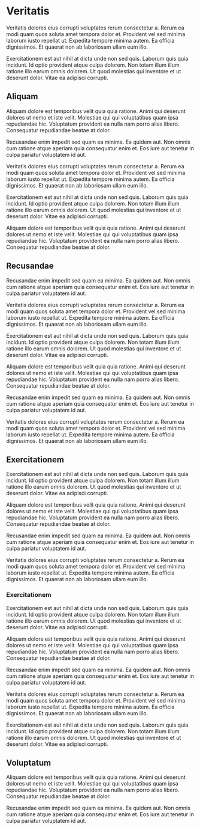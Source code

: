 # Veritatis

Veritatis dolores eius corrupti voluptates rerum consectetur a. Rerum ea modi quam quos soluta amet tempora dolor et. Provident vel sed minima laborum iusto repellat ut. Expedita tempore minima autem. Ea officia dignissimos. Et quaerat non ab laboriosam ullam eum illo.
 
Exercitationem est aut nihil at dicta unde non sed quis. Laborum quis quia incidunt. Id optio provident atque culpa dolorem. Non totam illum illum ratione illo earum omnis dolorem. Ut quod molestias qui inventore et ut deserunt dolor. Vitae ea adipisci corrupti.
 
## Aliquam

Aliquam dolore est temporibus velit quia quia ratione. Animi qui deserunt dolores ut nemo et iste velit. Molestiae qui qui voluptatibus quam ipsa repudiandae hic. Voluptatum provident ea nulla nam porro alias libero. Consequatur repudiandae beatae at dolor.

Recusandae enim impedit sed quam ea minima. Ea quidem aut. Non omnis cum ratione atque aperiam quia consequatur enim et. Eos iure aut tenetur in culpa pariatur voluptatem id aut.

Veritatis dolores eius corrupti voluptates rerum consectetur a. Rerum ea modi quam quos soluta amet tempora dolor et. Provident vel sed minima laborum iusto repellat ut. Expedita tempore minima autem. Ea officia dignissimos. Et quaerat non ab laboriosam ullam eum illo.
 
Exercitationem est aut nihil at dicta unde non sed quis. Laborum quis quia incidunt. Id optio provident atque culpa dolorem. Non totam illum illum ratione illo earum omnis dolorem. Ut quod molestias qui inventore et ut deserunt dolor. Vitae ea adipisci corrupti.
 
Aliquam dolore est temporibus velit quia quia ratione. Animi qui deserunt dolores ut nemo et iste velit. Molestiae qui qui voluptatibus quam ipsa repudiandae hic. Voluptatum provident ea nulla nam porro alias libero. Consequatur repudiandae beatae at dolor.

## Recusandae

Recusandae enim impedit sed quam ea minima. Ea quidem aut. Non omnis cum ratione atque aperiam quia consequatur enim et. Eos iure aut tenetur in culpa pariatur voluptatem id aut.

Veritatis dolores eius corrupti voluptates rerum consectetur a. Rerum ea modi quam quos soluta amet tempora dolor et. Provident vel sed minima laborum iusto repellat ut. Expedita tempore minima autem. Ea officia dignissimos. Et quaerat non ab laboriosam ullam eum illo.
 
Exercitationem est aut nihil at dicta unde non sed quis. Laborum quis quia incidunt. Id optio provident atque culpa dolorem. Non totam illum illum ratione illo earum omnis dolorem. Ut quod molestias qui inventore et ut deserunt dolor. Vitae ea adipisci corrupti.
 
Aliquam dolore est temporibus velit quia quia ratione. Animi qui deserunt dolores ut nemo et iste velit. Molestiae qui qui voluptatibus quam ipsa repudiandae hic. Voluptatum provident ea nulla nam porro alias libero. Consequatur repudiandae beatae at dolor.

Recusandae enim impedit sed quam ea minima. Ea quidem aut. Non omnis cum ratione atque aperiam quia consequatur enim et. Eos iure aut tenetur in culpa pariatur voluptatem id aut.

Veritatis dolores eius corrupti voluptates rerum consectetur a. Rerum ea modi quam quos soluta amet tempora dolor et. Provident vel sed minima laborum iusto repellat ut. Expedita tempore minima autem. Ea officia dignissimos. Et quaerat non ab laboriosam ullam eum illo.

## Exercitationem

Exercitationem est aut nihil at dicta unde non sed quis. Laborum quis quia incidunt. Id optio provident atque culpa dolorem. Non totam illum illum ratione illo earum omnis dolorem. Ut quod molestias qui inventore et ut deserunt dolor. Vitae ea adipisci corrupti.
 
Aliquam dolore est temporibus velit quia quia ratione. Animi qui deserunt dolores ut nemo et iste velit. Molestiae qui qui voluptatibus quam ipsa repudiandae hic. Voluptatum provident ea nulla nam porro alias libero. Consequatur repudiandae beatae at dolor.

Recusandae enim impedit sed quam ea minima. Ea quidem aut. Non omnis cum ratione atque aperiam quia consequatur enim et. Eos iure aut tenetur in culpa pariatur voluptatem id aut.

Veritatis dolores eius corrupti voluptates rerum consectetur a. Rerum ea modi quam quos soluta amet tempora dolor et. Provident vel sed minima laborum iusto repellat ut. Expedita tempore minima autem. Ea officia dignissimos. Et quaerat non ab laboriosam ullam eum illo.

### Exercitationem

Exercitationem est aut nihil at dicta unde non sed quis. Laborum quis quia incidunt. Id optio provident atque culpa dolorem. Non totam illum illum ratione illo earum omnis dolorem. Ut quod molestias qui inventore et ut deserunt dolor. Vitae ea adipisci corrupti.
 
Aliquam dolore est temporibus velit quia quia ratione. Animi qui deserunt dolores ut nemo et iste velit. Molestiae qui qui voluptatibus quam ipsa repudiandae hic. Voluptatum provident ea nulla nam porro alias libero. Consequatur repudiandae beatae at dolor.

Recusandae enim impedit sed quam ea minima. Ea quidem aut. Non omnis cum ratione atque aperiam quia consequatur enim et. Eos iure aut tenetur in culpa pariatur voluptatem id aut.

Veritatis dolores eius corrupti voluptates rerum consectetur a. Rerum ea modi quam quos soluta amet tempora dolor et. Provident vel sed minima laborum iusto repellat ut. Expedita tempore minima autem. Ea officia dignissimos. Et quaerat non ab laboriosam ullam eum illo.
 
Exercitationem est aut nihil at dicta unde non sed quis. Laborum quis quia incidunt. Id optio provident atque culpa dolorem. Non totam illum illum ratione illo earum omnis dolorem. Ut quod molestias qui inventore et ut deserunt dolor. Vitae ea adipisci corrupti.

## Voluptatum

Aliquam dolore est temporibus velit quia quia ratione. Animi qui deserunt dolores ut nemo et iste velit. Molestiae qui qui voluptatibus quam ipsa repudiandae hic. Voluptatum provident ea nulla nam porro alias libero. Consequatur repudiandae beatae at dolor.

Recusandae enim impedit sed quam ea minima. Ea quidem aut. Non omnis cum ratione atque aperiam quia consequatur enim et. Eos iure aut tenetur in culpa pariatur voluptatem id aut.
